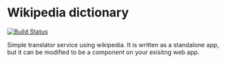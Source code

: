 # Wikipedia dictionary

[![Build Status](https://travis-ci.org/DzikowskiW/wikidict.svg?branch=master)](https://travis-ci.org/DzikowskiW/wikidict)

Simple translator service using wikipedia.
It is written as a standalone app, but it can be modified to be a component on your exisitng web app. 

